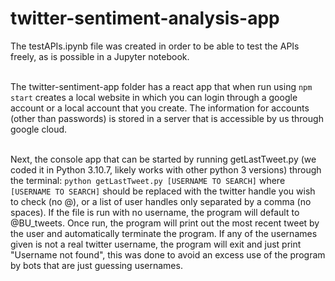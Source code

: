 # twitter-sentiment-analysis-app
The testAPIs.ipynb file was created in order to be able to test the APIs 
freely, as is possible in a Jupyter notebook.<br><br>

The twitter-sentiment-app folder has a react app that when run using ```npm start``` creates a local website in which you can login through a google account or a local account that you create. The information for accounts (other than passwords) is stored in a server that is accessible by us through google cloud.<br><br>

Next, the console app that can be started by running getLastTweet.py (we coded it in Python 3.10.7, likely works with other python 3 versions) through the terminal: ```python getLastTweet.py [USERNAME TO SEARCH]``` where ```[USERNAME TO SEARCH]``` should be replaced with the twitter handle you wish to check (no @), or a list of user handles only separated by a comma (no spaces). If the file is run with no username, the program will default to @BU_tweets. Once run, the program will print out the most recent tweet by the user and automatically terminate the program. If any of the usernames given is not a real twitter username, the program will exit and just print "Username not found", this was done to avoid an excess use of the program by bots that are just guessing usernames.